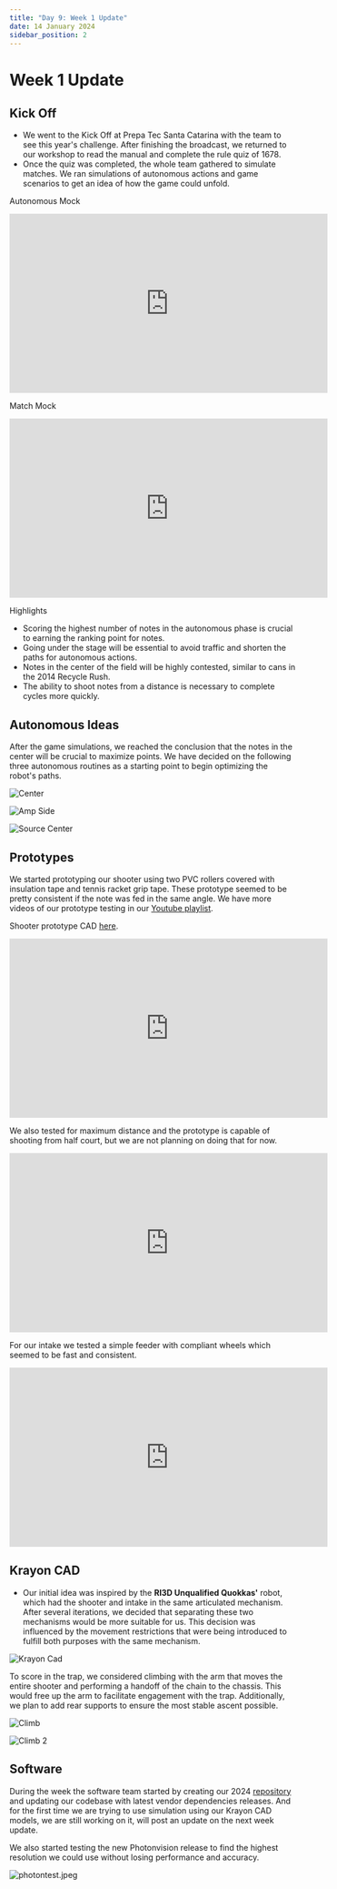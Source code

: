 ```yaml
---
title: "Day 9: Week 1 Update"
date: 14 January 2024
sidebar_position: 2
---
```


# Week 1 Update

## Kick Off

- We went to the Kick Off at Prepa Tec Santa Catarina with the team to see this year's challenge. After finishing the broadcast, we returned to our workshop to read the manual and complete the rule quiz of 1678.
- Once the quiz was completed, the whole team gathered to simulate matches. We ran simulations of autonomous actions and game scenarios to get an idea of how the game could unfold.

Autonomous Mock

<iframe width="560" height="315" src="https://www.youtube.com/embed/0_77zdCiXNU?si=rBpJnIexkKVV_3W2" frameborder="0" allowfullscreen></iframe>

Match Mock

<iframe width="560" height="315" src="https://www.youtube.com/embed/S6Q_i1oVhZA?si=zftwfvlBokACYEzy" frameborder="0" allowfullscreen></iframe>

Highlights

- Scoring the highest number of notes in the autonomous phase is crucial to earning the ranking point for notes.
- Going under the stage will be essential to avoid traffic and shorten the paths for autonomous actions.
- Notes in the center of the field will be highly contested, similar to cans in the 2014 Recycle Rush.
- The ability to shoot notes from a distance is necessary to complete cycles more quickly.

## Autonomous Ideas

After the game simulations, we reached the conclusion that the notes in the center will be crucial to maximize points. We have decided on the following three autonomous routines as a starting point to begin optimizing the robot's paths.

![Center](Untitled.png)

![Amp Side](Untitled%201.png)

![Source Center](Untitled%202.png)

## Prototypes

We started prototyping our shooter using two PVC rollers covered with insulation tape and tennis racket grip tape. These prototype seemed to be pretty consistent if the note was fed in the same angle. We have more videos of our prototype testing in our [Youtube playlist](https://www.youtube.com/playlist?list=PL08kmJLPMEMSM2bbGB1nuC2FSPp79hJkd).

Shooter prototype CAD [here](https://cad.onshape.com/documents/b5cc2d04d6c5c805ea2bb803/w/a17dd620bc2a840117d8ab20/e/db3dc962e73515fc4e7b8365?renderMode=0&uiState=65a46984751cba52bb1e4a66).

<iframe width="560" height="315" src="https://www.youtube.com/embed/XxNvYiPdk18" frameborder="0" allowfullscreen></iframe>

We also tested for maximum distance and the prototype is capable of shooting from half court, but we are not planning on doing that for now.

<iframe width="560" height="315" src="https://www.youtube.com/embed/KyDeothN3Rk" frameborder="0" allowfullscreen></iframe>

For our intake we tested a simple feeder with compliant wheels which seemed to be fast and consistent.

<iframe width="560" height="315" src="https://www.youtube.com/embed/27UALGYsiSU" frameborder="0" allowfullscreen></iframe>

## Krayon CAD

- Our initial idea was inspired by the **RI3D Unqualified Quokkas'** robot, which had the shooter and intake in the same articulated mechanism. After several iterations, we decided that separating these two mechanisms would be more suitable for us. This decision was influenced by the movement restrictions that were being introduced to fulfill both purposes with the same mechanism.

![Krayon Cad](Untitled%203.png)

To score in the trap, we considered climbing with the arm that moves the entire shooter and performing a handoff of the chain to the chassis. This would free up the arm to facilitate engagement with the trap. Additionally, we plan to add rear supports to ensure the most stable ascent possible.

![Climb](Untitled%204.png)

![Climb 2](Untitled%205.png)

## Software

During the week the software team started by creating our 2024 [repository](https://github.com/Overture-7421/Maverick-2024) and updating our codebase with latest vendor dependencies releases. And for the first time we are trying to use simulation using our Krayon CAD models, we are still working on it, will post an update on the next week update.

We also started testing the new Photonvision release to find the highest resolution we could use without losing performance and accuracy.

![photontest.jpeg](photontest.jpeg)
